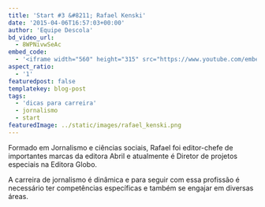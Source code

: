 ```yaml
---
title: 'Start #3 &#8211; Rafael Kenski'
date: '2015-04-06T16:57:03+00:00'
author: 'Equipe Descola'
bd_video_url:
  - 8WPNivwSeAc
embed_code:
  - '<iframe width="560" height="315" src="https://www.youtube.com/embed/8WPNivwSeAc" frameborder="0" allowfullscreen></iframe>'
aspect_ratio:
  - '1'
featuredpost: false
templatekey: blog-post
tags:
  - 'dicas para carreira'
  - jornalismo
  - start
featuredImage: ../static/images/rafael_kenski.png
---
```


Formado em Jornalismo e ciências sociais, Rafael foi editor-chefe de importantes marcas da editora Abril e atualmente é Diretor de projetos especiais na Editora Globo.

<span class="s1">A carreira de jornalismo é dinâmica e para seguir com essa profissão é necessário ter competências específicas e também se engajar em diversas áreas.</span>
